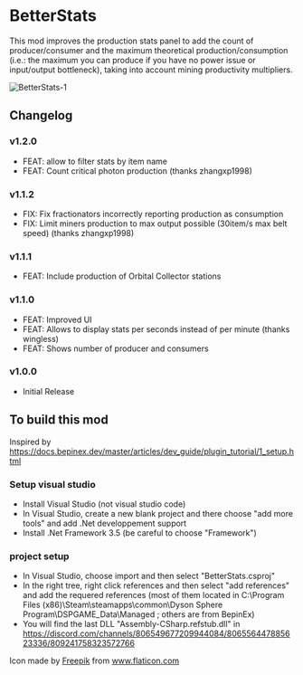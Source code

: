 # BetterStats

This mod improves the production stats panel to add the count of producer/consumer and the maximum theoretical production/consumption (i.e.: the maximum you can produce if you have no power issue or input/output bottleneck), taking into account mining productivity multipliers.

![BetterStats-1](https://github.com/DysonSphereMod/QOL/blob/master/BetterStats/screenshot.jpg?raw=true)

## Changelog

### v1.2.0

-   FEAT: allow to filter stats by item name
-   FEAT: Count critical photon production (thanks zhangxp1998)

### v1.1.2

-   FIX: Fix fractionators incorrectly reporting production as consumption
-   FIX: Limit miners production to max output possible (30item/s max belt speed) (thanks zhangxp1998)

### v1.1.1

-   FEAT: Include production of Orbital Collector stations

### v1.1.0

-   FEAT: Improved UI
-   FEAT: Allows to display stats per seconds instead of per minute (thanks wingless)
-   FEAT: Shows number of producer and consumers

### v1.0.0

-   Initial Release

## To build this mod

Inspired by https://docs.bepinex.dev/master/articles/dev_guide/plugin_tutorial/1_setup.html

### Setup visual studio

- Install Visual Studio (not visual studio code)
- In Visual Studio, create a new blank project and there choose "add more tools" and add .Net developpement support
- Install .Net Framework 3.5 (be careful to choose "Framework")

### project setup

- In Visual Studio, choose import and then select "BetterStats.csproj"
- In the right tree, right click references and then select "add references" and add the requered references (most of them located in C:\Program Files (x86)\Steam\steamapps\common\Dyson Sphere Program\DSPGAME_Data\Managed ; others are from BepinEx)
- You will find the last DLL "Assembly-CSharp.refstub.dll" in https://discord.com/channels/806549677209944084/806556447885623336/809241758323572766


<div>Icon made by <a href="https://www.freepik.com" title="Freepik">Freepik</a> from <a href="https://www.flaticon.com/" title="Flaticon">www.flaticon.com</a></div>

